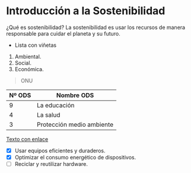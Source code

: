# Introducción a la Sostenibilidad

¿Qué es sostenibilidad?
La sostenibilidad es usar los recursos de manera responsable para cuidar el planeta y su futuro.

- Lista con viñetas
1. Ambiental.
2. Social.
3. Económica.

> ONU

| Nº ODS| Nombre ODS|
| ----- | --------- |
| 9     | La educación|
| 4     | La salud    |
| 3      |  Protección medio ambiente|

[Texto con enlace](https://grupoioe.es/wp-content/uploads/2024/09/ods.webp)

* [x] Usar equipos eficientes y duraderos.
* [x] Optimizar el consumo energético de dispositivos.
* [ ] Reciclar y reutilizar hardware.

